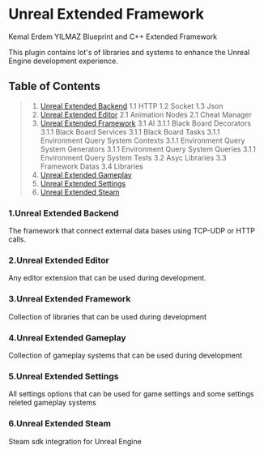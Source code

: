 # Unreal Extended Framework
Kemal Erdem YILMAZ Blueprint and C++ Extended Framework


This plugin contains lot's of libraries and systems to enhance the Unreal Engine development experience.



<a name="table-of-contents"></a>
## Table of Contents
> 1. [Unreal Extended Backend](#extended-backend)
>     1.1 HTTP
>     1.2 Socket
>     1.3 Json
> 2. [Unreal Extended Editor](#extended-editor)
>     2.1 Animation Nodes
>     2.1 Cheat Manager
> 3. [Unreal Extended Framework](#extended-framework)
>     3.1 AI
>       3.1.1 Black Board Decorators
>       3.1.1 Black Board Services
>       3.1.1 Black Board Tasks
>       3.1.1 Environment Query System Contexts
>       3.1.1 Environment Query System Generators
>       3.1.1 Environment Query System Queries
>       3.1.1 Environment Query System Tests
>     3.2 Asyc Libraries
>     3.3 Framework Datas
>     3.4 Libraries
> 4. [Unreal Extended Gameplay](#extended-gameplay)
> 5. [Unreal Extended Settings](#extended-settings)
> 6. [Unreal Extended Steam](#extended-steam)



<a name="extended-backend"></a>
### 1.Unreal Extended Backend
The framework that connect external data bases using TCP-UDP or HTTP calls.


<a name="extended-editor"></a>
### 2.Unreal Extended Editor
Any editor extension that can be used during development.


<a name="extended-framework"></a>
### 3.Unreal Extended Framework
Collection of libraries that can be used during development


<a name="extended-gameplay"></a>
### 4.Unreal Extended Gameplay
Collection of gameplay systems that can be used during development


<a name="extended-settings"></a>
### 5.Unreal Extended Settings
All settings options that can be used for game settings and some settings releted gameplay systems


<a name="extended-steam"></a>
### 6.Unreal Extended Steam
Steam sdk integration for Unreal Engine

